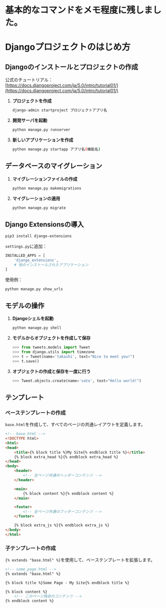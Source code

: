 # 基本的なコマンドをメモ程度に残しました。

# Djangoプロジェクトのはじめ方

## Djangoのインストールとプロジェクトの作成

公式のチュートリアル：
[https://docs.djangoproject.com/ja/5.0/intro/tutorial01/](https://docs.djangoproject.com/ja/5.0/intro/tutorial01/)

1. **プロジェクトを作成**

    ```bash
    django-admin startproject プロジェクトアプリ名
    ```

2. **開発サーバを起動**

    ```bash
    python manage.py runserver
    ```

3. **新しいアプリケーションを作成**

    ```bash
    python manage.py startapp アプリ名(機能名)
    ```

## データベースのマイグレーション

1. **マイグレーションファイルの作成**

    ```bash
    python manage.py makemigrations
    ```

2. **マイグレーションの適用**

    ```bash
    python manage.py migrate
    ```

## Django Extensionsの導入

```bash
pip3 install django-extensions
```

`settings.py`に追加：

```python
INSTALLED_APPS = [
    'django_extensions',
    # 他のインストールされたアプリケーション
]
```

使用例：

```bash
python manage.py show_urls
```

## モデルの操作

1. **Djangoシェルを起動**

    ```bash
    python manage.py shell
    ```

2. **モデルからオブジェクトを作成して保存**

    ```python
    >>> from tweets.models import Tweet
    >>> from django.utils import timezone
    >>> t = Tweet(name='takashi', text="Nice to meet you!")
    >>> t.save()
    ```

3. **オブジェクトの作成と保存を一度に行う**

    ```python
    >>> Tweet.objects.create(name='sato', text="Hello world!")
    ```

## テンプレート

### ベーステンプレートの作成

`base.html`を作成して、すべてのページの共通レイアウトを定義します。

```html
<!-- base.html -->
<!DOCTYPE html>
<html>
<head>
    <title>{% block title %}My Site{% endblock title %}</title>
    {% block extra_head %}{% endblock extra_head %}
</head>
<body>
    <header>
        <!-- 全ページ共通のヘッダーコンテンツ -->
    </header>

    <main>
        {% block content %}{% endblock content %}
    </main>

    <footer>
        <!-- 全ページ共通のフッターコンテンツ -->
    </footer>

    {% block extra_js %}{% endblock extra_js %}
</body>
</html>
```

### 子テンプレートの作成

`{% extends "base.html" %}`を使用して、ベーステンプレートを拡張します。

```html
<!-- some_page.html -->
{% extends "base.html" %}

{% block title %}Some Page - My Site{% endblock title %}

{% block content %}
    <!-- このページ独自のコンテンツ -->
{% endblock content %}
```
